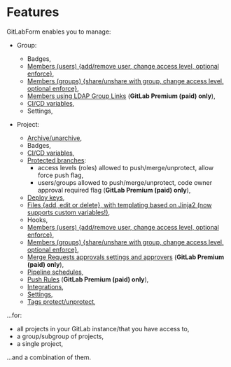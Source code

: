 # Features

GitLabForm enables you to manage:

* Group:
    * Badges,
    * [Members (users) {add/remove user, change access level, optional enforce}](reference/members.md#group-members),
    * [Members (groups) {share/unshare with group, change access level, optional enforce}](reference/members.md#group-members),
    * [Members using LDAP Group Links](reference/group_ldap_links.md) (**GitLab Premium (paid) only**),
    * [CI/CD variables](reference/ci_cd_variables.md#group-cicd-variables),
    * Settings,

* Project:
    * [Archive/unarchive](reference/archive_unarchive.md),
    * Badges,
    * [CI/CD variables](reference/ci_cd_variables.md#project-cicd-variables),
    * [Protected branches](reference/protected_branches.md):
        * access levels (roles) allowed to push/merge/unprotect, allow force push flag,
        * users/groups allowed to push/merge/unprotect, code owner approval required flag (**GitLab Premium (paid) only**),
    * [Deploy keys](reference/deploy_keys.md),
    * [Files {add, edit or delete}, with templating based on Jinja2 (now supports custom variables!)](reference/files.md),
    * Hooks,
    * [Members (users) {add/remove user, change access level, optional enforce}](reference/members.md#project-members),
    * [Members (groups) {share/unshare with group, change access level, optional enforce}](reference/members.md#project-members),
    * [Merge Requests approvals settings and approvers](reference/merge_requests.md) (**GitLab Premium (paid) only**),
    * [Pipeline schedules](reference/pipeline_schedules.md),
    * [Push Rules](reference/push_rules.md) (**GitLab Premium (paid) only**),
    * [Integrations](reference/integrations.md),
    * [Settings](reference/project_settings.md),
    * [Tags protect/unprotect](reference/tags_protection.md),

...for:

* all projects in your GitLab instance/that you have access to,
* a group/subgroup of projects,
* a single project,

...and a combination of them.
